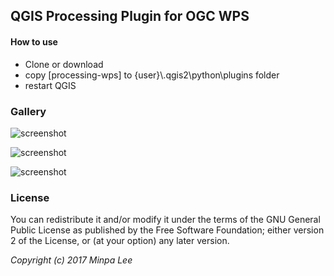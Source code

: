 ## QGIS Processing Plugin for OGC WPS

#### How to use
* Clone or download 
* copy [processing-wps] to {user}\\.qgis2\python\plugins folder
* restart QGIS

### Gallery

![screenshot](https://github.com/mapplus/qgis-processing-wps/blob/master/images/processing-wps-plugin.png?width=800)

![screenshot](https://github.com/mapplus/qgis-processing-wps/blob/master/images/processing-options.png?width=800)

![screenshot](https://github.com/mapplus/qgis-processing-wps/blob/master/images/spatial-clump-map.png?width=800)


### License

You can redistribute it and/or modify it under the terms of the GNU General Public License as published by the Free Software Foundation; either version 2 of the License, or (at your option) any later version.

<em>Copyright (c) 2017 Minpa Lee</em>
